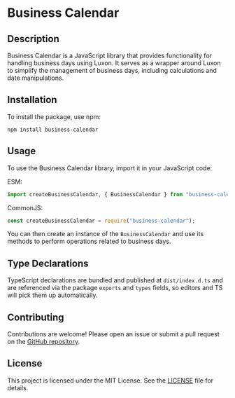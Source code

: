 # Business Calendar

## Description

Business Calendar is a JavaScript library that provides functionality for handling business days using Luxon. It serves as a wrapper around Luxon to simplify the management of business days, including calculations and date manipulations.

## Installation

To install the package, use npm:

```
npm install business-calendar
```

## Usage

To use the Business Calendar library, import it in your JavaScript code:

ESM:

```javascript
import createBusinessCalendar, { BusinessCalendar } from "business-calendar";
```

CommonJS:

```javascript
const createBusinessCalendar = require("business-calendar");
```

You can then create an instance of the `BusinessCalendar` and use its methods to perform operations related to business days.

## Type Declarations

TypeScript declarations are bundled and published at `dist/index.d.ts` and are referenced via the package `exports` and `types` fields, so editors and TS will pick them up automatically.

## Contributing

Contributions are welcome! Please open an issue or submit a pull request on the [GitHub repository](https://github.com/brandnewteam/business-calendar).

## License

This project is licensed under the MIT License. See the [LICENSE](LICENSE) file for details.
